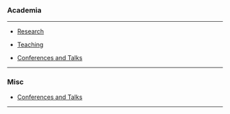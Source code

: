 ### Academia
---
* [Research](/Research)

* [Teaching](/Teaching)

* [Conferences and Talks](/ConferencesAndTalks)

---

### Misc

* [Conferences and Talks](/ConferencesAndTalks)
---
